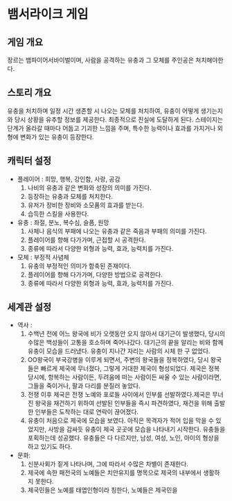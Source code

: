# 뱀서라이크 게임
## 게임 개요
장르는 뱀파이어서바이벌이며, 사람을 공격하는 유충과 그 모체를 주인공은 처치해야한다.  
## 스토리 개요
유충을 처치하며 일정 시간 생존할 시 나오는 모체를 처치하여, 유충이 어떻게 생기는지와 당시 상황을 유추할 정보를 제공한다.
최종적으로 진실에 도달하게 된다.
스테이지는 단계가 올라갈 때마다 어둡고 기괴한 느낌을 주며, 특수한 능력이나 효과를 가지거나 외형에 변화가 있는 유충이 등장한다.  
## 캐릭터 설정
* 플레이어 : 희망, 행복, 강인함, 사랑, 공감
  1. 나비의 유충과 같은 변화와 성장의 의미를 가진다.
  2. 등장하는 유충과 모체를 처치한다.
  3. 유저가 장비한 장비와 소모품의 효과를 받는다.
  4. 습득한 스킬을 사용한다.
* 유충 : 좌절, 분노, 복수심, 슬픔, 원망
  1. 사체나 음식의 부패에 나오는 유충과 같은 죽음과 부패의 의미를 가진다.
  2. 플레이어를 향해 다가가며, 근접할 시 공격한다.
  3. 종류에 따라서 다양한 외형과 능력, 효과, 능력치를 가진다.
* 모체 : 부정적 사념체
  1. 유충의 부정적인 의미가 함축된 존재이다.
  2. 플레이어를 향해 다가가며, 다양한 방법으로 공격한다.
  3. 종류에 따라서 다양한 외형과 능력, 효과, 능력치를 가진다.  
## 세계관 설정
* 역사 : 
  1. 수백년 전에 어느 왕국에 비가 오랫동안 오지 않아서 대기근이 발생했다, 당시의 수많은 백성들이 고통을 호소하며 죽어나갔다. 대기근의 끝을 알리는 비와 함께 유충이 모습을 드러냈다. 유충이 지나간 자리는 사람의 시체 한 구 없었다.
  2. OO왕국이 부국강병을 이루게 되면서, 주변의 왕국들을 정복하였다, 당시 왕국들은 빠르게 제국에 무너졌다, 그렇게 거대한 제국이 형성되었다. 제국은 정복 당시에, 항복하는 사람이든, 두려움에 떠는 사람이든 싸울 수 있는 사람이라면, 그들을 죽이거나, 팔과 다리를 분질러 놓았다.
  3. 전쟁 이후 제국은 전쟁 노예와 포로들 사이에서 인부를 선발하였다.제국은 무너진 왕국을 재건하기 위하여 선발된 인부들을 즉시 파견하였다, 재건을 위해 출발한 인부들은 도착하는 대로 연락이 끊어졌다.
  4. 유충이 처음으로 제국에 모습을 보였다. 아직은 목격자가 적어 입을 막을 수 있었지만, 사방을 감싸듯 유충이 제국 곳곳에 모습을 나타내기 시작한다. 유충들을 포획하는데 성공했다. 유충들은 다 다르지만, 남성, 여성, 노인, 아이의 형상을 하고 있기도 하다.
* 문화:
  1. 신분사회가 짙게 나타나며, 그에 따라서 수많은 차별이 존재한다.
  2. 제국에 속한 패전국의 노예들은 치안유지를 명목으로 제국의 내부에서 생활하지 못한다.
  3. 제국민들은 노예를 태엽인형이라 칭한다, 노예들은 제국민을 